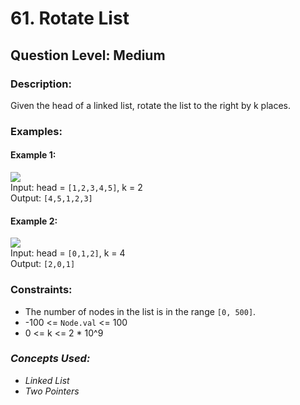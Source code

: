 # 61. Rotate List
## Question Level: Medium
### Description:

Given the head of a linked list, rotate the list to the right by k places.

### Examples:
#### Example 1:
<img src="https://assets.leetcode.com/uploads/2020/11/13/rotate1.jpg"><br>
Input: head = `[1,2,3,4,5]`, k = 2<br>
Output: `[4,5,1,2,3]`<br>
#### Example 2:
<img src="https://assets.leetcode.com/uploads/2020/11/13/roate2.jpg"><br>
Input: head = `[0,1,2]`, k = 4<br>
Output: `[2,0,1]`<br>

### Constraints:

- The number of nodes in the list is in the range `[0, 500]`.
- -100 <= `Node.val` <= 100
- 0 <= k <= 2 * 10^9

### <i>Concepts Used:
- Linked List
- Two Pointers </i>